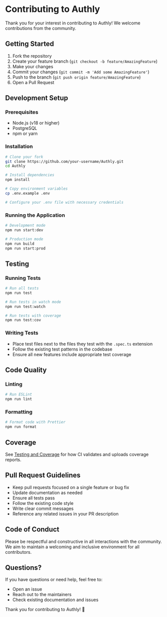 # Contributing to Authly

Thank you for your interest in contributing to Authly! We welcome contributions from the community.

## Getting Started

1. Fork the repository
2. Create your feature branch (`git checkout -b feature/AmazingFeature`)
3. Make your changes
4. Commit your changes (`git commit -m 'Add some AmazingFeature'`)
5. Push to the branch (`git push origin feature/AmazingFeature`)
6. Open a Pull Request

## Development Setup

### Prerequisites

- Node.js (v18 or higher)
- PostgreSQL
- npm or yarn

### Installation

```bash
# Clone your fork
git clone https://github.com/your-username/Authly.git
cd Authly

# Install dependencies
npm install

# Copy environment variables
cp .env.example .env

# Configure your .env file with necessary credentials
```

### Running the Application

```bash
# Development mode
npm run start:dev

# Production mode
npm run build
npm run start:prod
```

## Testing

### Running Tests

```bash
# Run all tests
npm run test

# Run tests in watch mode
npm run test:watch

# Run tests with coverage
npm run test:cov
```

### Writing Tests

- Place test files next to the files they test with the `.spec.ts` extension
- Follow the existing test patterns in the codebase
- Ensure all new features include appropriate test coverage

## Code Quality

### Linting

```bash
# Run ESLint
npm run lint
```

### Formatting

```bash
# Format code with Prettier
npm run format
```

## Coverage

See [Testing and Coverage](./docs/testing-and-coverage.md) for how CI validates and uploads coverage reports.

## Pull Request Guidelines

- Keep pull requests focused on a single feature or bug fix
- Update documentation as needed
- Ensure all tests pass
- Follow the existing code style
- Write clear commit messages
- Reference any related issues in your PR description

## Code of Conduct

Please be respectful and constructive in all interactions with the community. We aim to maintain a welcoming and inclusive environment for all contributors.

## Questions?

If you have questions or need help, feel free to:
- Open an issue
- Reach out to the maintainers
- Check existing documentation and issues

Thank you for contributing to Authly! 🚀
